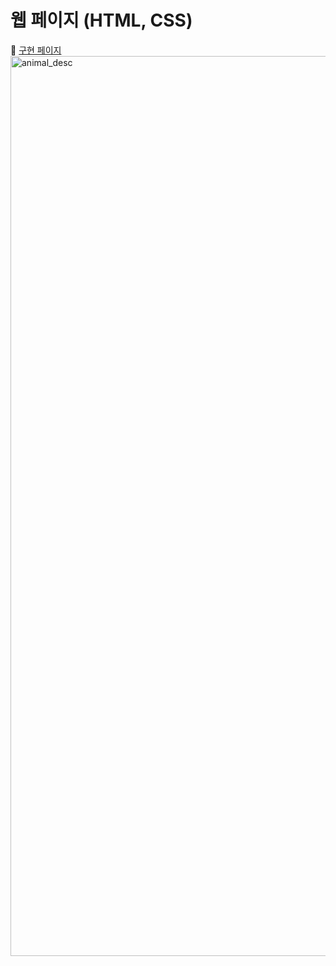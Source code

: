 # 웹 페이지 (HTML, CSS)
🔗 [구현 페이지](https://konveloper.github.io/FrontendSchool-repo/animals_desc/index.html)
<img width="1440" alt="animal_desc" src="https://user-images.githubusercontent.com/109451148/190646266-3de41e9f-f5a8-42cc-a970-42dbef884332.png">
